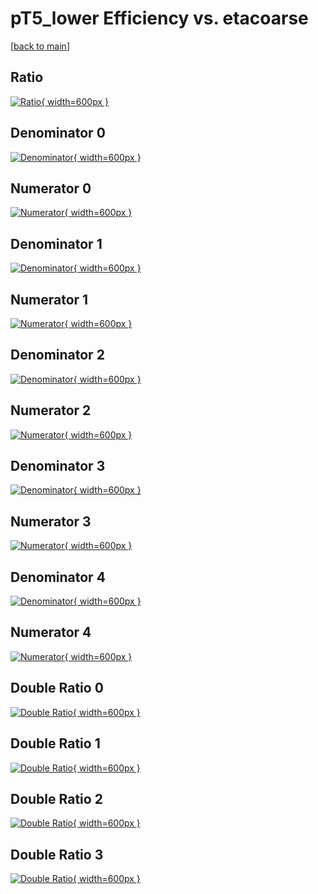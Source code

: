 # pT5_lower Efficiency vs. etacoarse

[[back to main](./)]



## Ratio

[![Ratio](../mtv/var/pT5_lower_loweta_0_0_eff_etacoarse.png){ width=600px }](../mtv/var/pT5_lower_loweta_0_0_eff_etacoarse.pdf)

## Denominator 0

[![Denominator](../mtv/den/pT5_lower_loweta_0_0_eff_etacoarse_den0.png){ width=600px }](../mtv/den/pT5_lower_loweta_0_0_eff_etacoarse_den0.pdf)

## Numerator 0

[![Numerator](../mtv/num/pT5_lower_loweta_0_0_eff_etacoarse_num0.png){ width=600px }](../mtv/num/pT5_lower_loweta_0_0_eff_etacoarse_num0.pdf)

## Denominator 1

[![Denominator](../mtv/den/pT5_lower_loweta_0_0_eff_etacoarse_den1.png){ width=600px }](../mtv/den/pT5_lower_loweta_0_0_eff_etacoarse_den1.pdf)

## Numerator 1

[![Numerator](../mtv/num/pT5_lower_loweta_0_0_eff_etacoarse_num1.png){ width=600px }](../mtv/num/pT5_lower_loweta_0_0_eff_etacoarse_num1.pdf)

## Denominator 2

[![Denominator](../mtv/den/pT5_lower_loweta_0_0_eff_etacoarse_den2.png){ width=600px }](../mtv/den/pT5_lower_loweta_0_0_eff_etacoarse_den2.pdf)

## Numerator 2

[![Numerator](../mtv/num/pT5_lower_loweta_0_0_eff_etacoarse_num2.png){ width=600px }](../mtv/num/pT5_lower_loweta_0_0_eff_etacoarse_num2.pdf)

## Denominator 3

[![Denominator](../mtv/den/pT5_lower_loweta_0_0_eff_etacoarse_den3.png){ width=600px }](../mtv/den/pT5_lower_loweta_0_0_eff_etacoarse_den3.pdf)

## Numerator 3

[![Numerator](../mtv/num/pT5_lower_loweta_0_0_eff_etacoarse_num3.png){ width=600px }](../mtv/num/pT5_lower_loweta_0_0_eff_etacoarse_num3.pdf)

## Denominator 4

[![Denominator](../mtv/den/pT5_lower_loweta_0_0_eff_etacoarse_den4.png){ width=600px }](../mtv/den/pT5_lower_loweta_0_0_eff_etacoarse_den4.pdf)

## Numerator 4

[![Numerator](../mtv/num/pT5_lower_loweta_0_0_eff_etacoarse_num4.png){ width=600px }](../mtv/num/pT5_lower_loweta_0_0_eff_etacoarse_num4.pdf)

## Double Ratio 0

[![Double Ratio](../mtv/ratio/pT5_lower_loweta_0_0_eff_etacoarse_ratio0.png){ width=600px }](../mtv/ratio/pT5_lower_loweta_0_0_eff_etacoarse_ratio0.pdf)

## Double Ratio 1

[![Double Ratio](../mtv/ratio/pT5_lower_loweta_0_0_eff_etacoarse_ratio1.png){ width=600px }](../mtv/ratio/pT5_lower_loweta_0_0_eff_etacoarse_ratio1.pdf)

## Double Ratio 2

[![Double Ratio](../mtv/ratio/pT5_lower_loweta_0_0_eff_etacoarse_ratio2.png){ width=600px }](../mtv/ratio/pT5_lower_loweta_0_0_eff_etacoarse_ratio2.pdf)

## Double Ratio 3

[![Double Ratio](../mtv/ratio/pT5_lower_loweta_0_0_eff_etacoarse_ratio3.png){ width=600px }](../mtv/ratio/pT5_lower_loweta_0_0_eff_etacoarse_ratio3.pdf)

